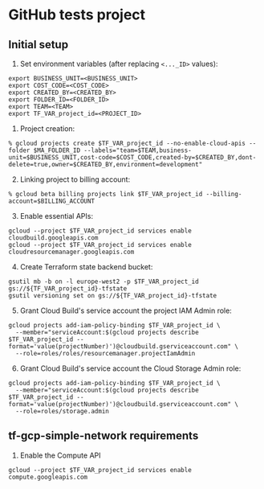 GitHub tests project
====================

Initial setup
-------------

1. Set environment variables (after replacing `<..._ID>` values):

```shell script
export BUSINESS_UNIT=<BUSINESS_UNIT>
export COST_CODE=<COST_CODE>
export CREATED_BY=<CREATED_BY>
export FOLDER_ID=<FOLDER_ID>
export TEAM=<TEAM>
export TF_VAR_project_id=<PROJECT_ID>
```
1. Project creation:

```
% gcloud projects create $TF_VAR_project_id --no-enable-cloud-apis --folder $MA_FOLDER_ID --labels="team=$TEAM,business-unit=$BUSINESS_UNIT,cost-code=$COST_CODE,created-by=$CREATED_BY,dont-delete=true,owner=$CREATED_BY,environment=development"
```

2. Linking project to billing account:

```
% gcloud beta billing projects link $TF_VAR_project_id --billing-account=$BILLING_ACCOUNT
```

3. Enable essential APIs:

```
gcloud --project $TF_VAR_project_id services enable cloudbuild.googleapis.com
gcloud --project $TF_VAR_project_id services enable cloudresourcemanager.googleapis.com
```

4. Create Terraform state backend bucket:

```
gsutil mb -b on -l europe-west2 -p $TF_VAR_project_id gs://${TF_VAR_project_id}-tfstate
gsutil versioning set on gs://${TF_VAR_project_id}-tfstate
```

5. Grant Cloud Build's service account the project IAM Admin role:

```
gcloud projects add-iam-policy-binding $TF_VAR_project_id \
  --member="serviceAccount:$(gcloud projects describe $TF_VAR_project_id --format='value(projectNumber)')@cloudbuild.gserviceaccount.com" \
  --role=roles/roles/resourcemanager.projectIamAdmin 
```

6. Grant Cloud Build's service account the Cloud Storage Admin role:

```
gcloud projects add-iam-policy-binding $TF_VAR_project_id \
  --member="serviceAccount:$(gcloud projects describe $TF_VAR_project_id --format='value(projectNumber)')@cloudbuild.gserviceaccount.com" \
  --role=roles/storage.admin
```

tf-gcp-simple-network requirements
----------------------------------

1. Enable the Compute API
```
gcloud --project $TF_VAR_project_id services enable compute.googleapis.com
```